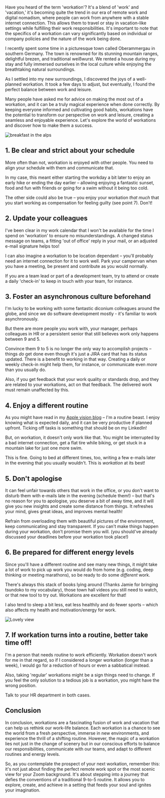 Have you heard of the term 'workation'? It's a blend of 'work' and 'vacation,' it's becoming quite the trend in our era of remote work and digital nomadism, where people can work from anywhere with a stable internet connection. This allows them to travel or stay in vacation-like settings while fulfilling their work responsibilities. It's important to note that the specifics of a workation can vary significantly based on individual or company policies and the nature of the work being done.

I recently spent some time in a picturesque town called Oberammergau in southern Germany. The town is renowned for its stunning mountain ranges, delightful brezen, and traditional weißwurst. We rented a house during my stay and fully immersed ourselves in the local culture while enjoying the breathtaking natural surroundings. 

As I settled into my new surroundings, I discovered the joys of a well-planned workation. It took a few days to adjust, but eventually, I found the perfect balance between work and leisure. 

Many people have asked me for advice on making the most out of a workation, and it can be a truly magical experience when done correctly. By keeping everyone informed and cultivating good habits, workations have the potential to transform our perspective on work and leisure, creating a seamless and enjoyable experience. Let's explore the world of workations and discover how to make them a success.

![breakfast in the alps](https://casey.berlin/wp-content/uploads/2023/06/IMG_2071-scaled.jpg)


## 1. Be clear and strict about your schedule
More often than not, workation is enjoyed with other people. You need to align your schedule with them and communicate that.

In my case, this meant either starting the workday a bit later to enjoy an early hike or ending the day earlier – allowing enjoying a fantastic sunset, food and fun with friends or going for a swim without it being too cold.

The other side could also be true – you enjoy your workation _that much_ that you start working as compensation for feeling guilty (see point 7). Don't!

## 2. Update your colleagues
I've been clear in my work calendar that I won't be available for the time I spend on 'workation' to ensure no misunderstandings. A changed status message on teams, a fitting 'out of office' reply in your mail, or an adjusted e-mail signature helps too!

I can also imagine a workation to be location dependant – you'll probably need an internet connection for it to work well. Park your campervan when you have a meeting, be present and contribute as you would normally.

If you are a team lead or part of a development team, try to attend or create a daily 'check-in' to keep in touch with your team, for instance.

## 3. Foster an asynchronous culture beforehand
I'm lucky to be working with some fantastic diconium colleagues around the globe, and since we do software development mostly - it's familiar to work asynchronously. 

But there are more people you work with, your manager, perhaps colleagues in HR or a persistent senior that still believes work only happens between 9 and 5. 

Convince them 9 to 5 is no longer the only way to accomplish projects – things _do_ get done even though it's just a JIRA card that has its status updated. There is a benefit to working in that way. Creating a daily or weekly check-in might help them, for instance, or communicate even _more_ than you usually do.

Also, if you get feedback that your work quality or standards drop, and they are related to your workations, act on that feedback. The delivered work must remain unaffected by this.

## 4. Enjoy a different routine
As you might have read in my [Apple vision blog](https://casey.berlin/applevision/) – I'm a routine beast. I enjoy knowing what is expected daily, and it can be very productive if planned upfront. Ticking off tasks is something that should be on my LinkedIn!

But, on workation, it doesn't only work like that. You might be interrupted by a bad internet connection, get a flat tire while biking, or get stuck in a mountain lake for just one more swim.

This is fine. Going to bed at different times, too, writing a few e-mails later in the evening that you usually wouldn't. This is _workation_ at its best!

## 5. Don't apologise 
It can feel unfair towards others that work in the office, or you don't want to disturb them with e-mails late in the evening (schedule them!) – but that's no reason for you to apologise, you deserve a bit of away time, and it will give you new insights and create some distance from things. It refreshes your mind, gives great ideas, and improves mental health!

Refrain from overloading them with beautiful pictures of the environment, keep communicating and stay transparent. If you can't make things happen during your workation, don't promise them you will. (you should've already discussed your deadlines before your workation took place!)

## 6. Be prepared for different energy levels
Since you'll have a different routine and see many new things, it might take a lot of work to pick up work you would do from home (e.g. coding, deep thinking or meeting marathons), so be ready to do some _different_ work. 

There's always this stack of books lying around (Thanks Jamie for bringing tsundoko to my vocabulary), those town hall videos you still need to watch, or that new tool to try out. Workations are excellent for that!

I also tend to sleep a bit less, eat less healthily and do fewer sports – which also affects my health and motivation/energy for work.

![Lovely view](https://casey.berlin/wp-content/uploads/2023/06/dji_fly_20230603_212354_95_1685820872769_pano-scaled.jpg)

## 7. If workation turns into a routine, better take time off!
I'm a person that needs routine to work efficiently. Workation doesn't work for me in that regard, so if I considered a longer workation (longer than a week), I would go for a reduction of hours or even a sabbatical instead. 

Also, taking 'regular' workations might be a sign things need to change. If you feel the only solution to a tedious job is a workation, you might have the wrong position.

Talk to your HR department in both cases.

## Conclusion
In conclusion, workations are a fascinating fusion of work and vacation that can help us rethink our work-life balance. Each workation is a chance to see the world from a fresh perspective, immerse in new environments, and experience the thrill of a shifting routine. However, the magic of a workation lies not just in the change of scenery but in our conscious efforts to balance our responsibilities, communicate with our teams, and adapt to different routines and energy levels.

So, as you contemplate the prospect of your next workation, remember this: it's not just about finding the perfect remote work spot or the most scenic view for your Zoom background. It's about stepping into a journey that defies the conventions of a traditional 9-to-5 routine. It allows you to explore, create, and achieve in a setting that feeds your soul and ignites your imagination.